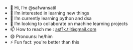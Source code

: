 - 👋 Hi, I’m @safwansatil
- 👀 I’m interested in learning new things
- 🌱 I’m currently learning python and dsa
- 💞️ I’m looking to collaborate on machine learning projects
- 📫 How to reach me : asf1k.til@gmail.com
- 😄 Pronouns: he/him
- ⚡ Fun fact: you're better than this

<!---
safwansatil/safwansatil is a ✨ special ✨ repository because its `README.md` (this file) appears on your GitHub profile.
You can click the Preview link to take a look at your changes.
--->
